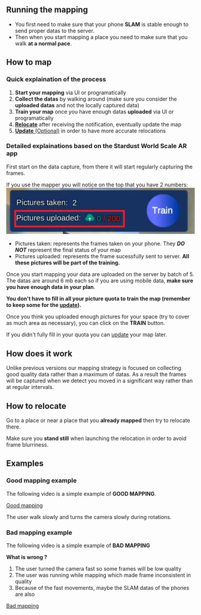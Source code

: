 ## Running the mapping 
- You first need to make sure that your phone **SLAM** is stable enough to send proper datas to the server.
- Then when you start mapping a place you need to make sure that you walk **at a normal pace**.

## How to map

### Quick explaination of the process
1. __Start your mapping__ via UI or programatically
2. __Collect the datas__ by walking around (make sure you consider the __uploaded datas__ and not the locally captured data)
3. __Train your map__ once you have enough datas **uploaded** via UI or programatically
4. [__Relocate__](#how-to-relocate) after receiving the notification, eventually update the map
5. [__Update__ (Optional)](update_instructions.md) in order to have more accurate relocations

### Detailed explainations based on the Stardust World Scale AR app
First start on the data capture, from there it will start regularly capturing the frames.

If you use the mapper you will notice on the top that you have 2 numbers:
![Picture taken](_img/pic_upload.png)
* Pictures taken: represents the frames taken on your phone. They __*DO NOT*__ represent the final status of your map
* Pictures uploaded: represents the frame sucessfully sent to server. __All these pictures will be part of the training.__

Once you start mapping your data are uploaded on the server by batch of 5. The datas are around 6 mb each so if you are using mobile data, __make sure you have enough data in your plan__.

__You don't have to fill in all your picture quota to train the map (remember to keep some for the [update](update_instructions.md)).__

Once you think you uploaded enough pictures for your space (try to cover as much area as necessary), you can click on the __TRAIN__ button.

If you didn't fully fill in your quota you can [update](update_instructions.md) your map later.

## How does it work
Unlike previous versions our mapping strategy is focused on collecting good quality data rather than a maximum of datas.
As a result the frames will be captured when we detect you moved in a significant way rather than at regular intervals.

## How to relocate
Go to a place or near a place that you __already mapped__ then try to relocate there.

Make sure you __stand still__ when launching the relocation in order to avoid frame blurriness.

## Examples
### Good mapping example
The following video is a simple example of **GOOD MAPPING**.

[Good mapping](_videos/good_mapping.mp4  ':include :type=video')

The user walk slowly and turns the camera slowly during rotations. 

### Bad mapping example
The following video is a simple example of **BAD MAPPING**


**What is wrong ?**
1. The user turned the camera fast so some frames will be low quality
2. The user was running while mapping which made frame inconsistent in quality
3. Because of the fast movements, maybe the SLAM datas of the phones are also

[Bad mapping](_videos/bad_mapping.mp4 ':include :type=video')
